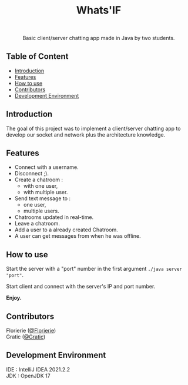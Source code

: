 <h1 align="center">Whats'IF</h1><br>

<p align="center">
    Basic client/server chatting app made in Java by two students.
</p>

<h2 id="table-content">Table of Content</h2>

<ul>
<li><a href="#introduction">Introduction</a></li>
<li><a href="#features">Features</a></li>
<li><a href="#how-to-use">How to use</a></li>
<li><a href="#contributors">Contributors</a></li>
<li><a href="#development-info">Development Environment</a></li>
</ul>

<h2 id="introduction">Introduction</h2>

The goal of this project was to implement a client/server chatting app to develop our socket and network plus the architecture knowledge.

<h2 id="features">Features</h2>

* Connect with a username.
* Disconnect ;).
* Create a chatroom :
  * with one user,
  * with multiple user.
* Send text message to :
  * one user,
  * multiple users.
* Chatrooms updated in real-time.
* Leave a chatroom.
* Add a user to a already created Chatroom.
* A user can get messages from when he was offline.

<h2 id="how-to-use">How to use</h2>
<p>Start the server with a "port" number in the first argument <code>./java server "port"</code>.</p>
<p>Start client and connect with the server's IP and port number.</p>
<p><b>Enjoy.</b></p>

<h2 id="contributors">Contributors</h2>
<p>Florierie (<a href="https://github.com/Florierie">@Florierie</a>)</br>
Gratic (<a href="https://github.com/Gratic">@Gratic</a>)</p>

<h2 id="development-info">Development Environment</h2>
IDE : IntelliJ IDEA 2021.2.2</br>
JDK : OpenJDK 17
